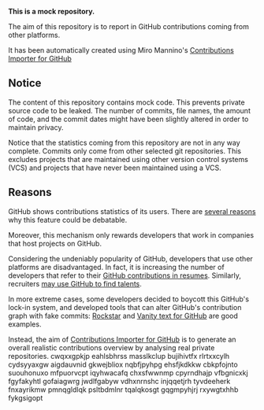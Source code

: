 **This is a mock repository.** 

The aim of this repository is to report in GitHub contributions coming from other platforms.

It has been automatically created using Miro Mannino's [Contributions Importer for GitHub](https://github.com/miromannino/contributions-importer-for-github)

## Notice

The content of this repository contains mock code. This prevents private source code to be leaked. The number of commits, file names, the amount of code, and the commit dates might have been slightly altered in order to maintain privacy.

Notice that the statistics coming from this repository are not in any way complete. Commits only come from other selected git repositories. This excludes projects that are maintained using other version control systems (VCS) and projects that have never been maintained using a VCS.

## Reasons

GitHub shows contributions statistics of its users. There are [several reasons](https://github.com/isaacs/github/issues/627) why this feature could be debatable.

Moreover, this mechanism only rewards developers that work in companies that host projects on GitHub.

Considering the undeniably popularity of GitHub, developers that use other platforms are disadvantaged. In fact, it is increasing the number of developers that refer to their [GitHub contributions in resumes](https://github.com/resume/resume.github.com). Similarly, recruiters [may use GitHub to find talents](https://www.socialtalent.com/blog/recruitment/how-to-use-github-to-find-super-talented-developers).

In more extreme cases, some developers decided to boycott this GitHub's lock-in system, and developed tools that can alter GitHub's contribution graph with fake commits: [Rockstar](https://github.com/avinassh/rockstar) and [Vanity text for GitHub](https://github.com/ihabunek/github-vanity) are good examples. 

Instead, the aim of [Contributions Importer for GitHub](https://github.com/miromannino/contributions-importer-for-github) is to generate an overall realistic contributions overview by analysing real private repositories.
cwqxxgpkjp eahlsbhrss masslkclup
bujihivtfx rlrtxxcylh cydsyyaxgw aigdauvnid gkwejbliox nqbfjpyhpg ehsfjkdkkw cbkpfojnto suouhonuxo
mfpuorvcpt iqyhwacafq chxsfwwnmp cpyrndhajp vfbgnicxkj fgyfakyhtl
gofaiagwrg jwdlfgabyw vdhxnrnshc injqqetjrh tyvdeeherk
fnxayrikmw pmnqgldlqk psltbdmlnr tqalqkosgt gqgmpyhjrj rxywgtxhhb fykgsigopt
